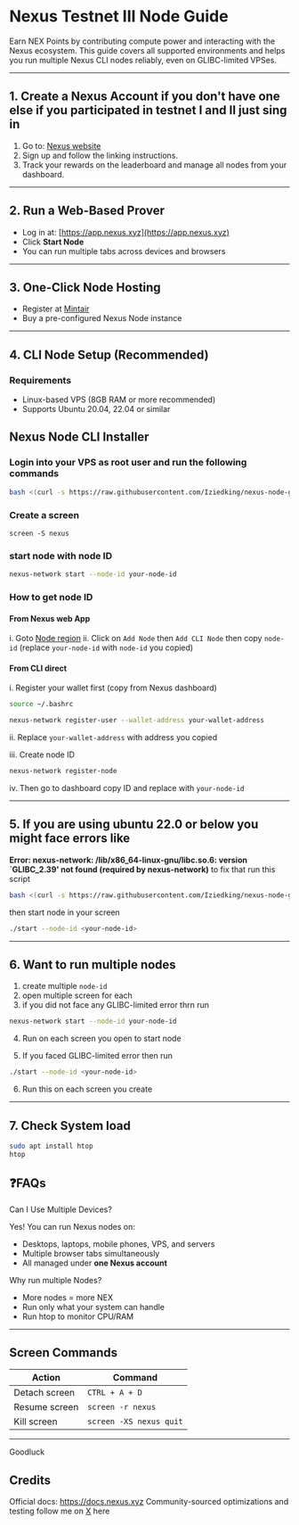 #  Nexus Testnet III Node Guide

Earn NEX Points by contributing compute power and interacting with the Nexus ecosystem. This guide covers all supported environments and helps you run multiple Nexus CLI nodes reliably, even on GLIBC-limited VPSes.

---


##  1. Create a Nexus Account if you don't have one else if you participated in testnet I and II just sing in 

1. Go to: [Nexus website](https://app.nexus.xyz)
2. Sign up and follow the linking instructions.
3. Track your rewards on the leaderboard and manage all nodes from your dashboard.

---

## 2. Run a Web-Based Prover

- Log in at: [https://app.nexus.xyz](https://app.nexus.xyz)
- Click **Start Node**
- You can run multiple tabs across devices and browsers

---

## 3. One-Click Node Hosting

- Register at [Mintair](https://mintair.xyz)
- Buy a pre-configured Nexus Node instance

---

##  4. CLI Node Setup (Recommended)

### Requirements

- Linux-based VPS (8GB RAM or more recommended)
- Supports Ubuntu 20.04, 22.04 or similar


##  Nexus Node CLI Installer

### Login into your VPS as root user and run the following commands

```bash
bash <(curl -s https://raw.githubusercontent.com/Iziedking/nexus-node-guide/main/install.sh)
```
### Create a screen
```bas
screen -S nexus
```
### start node with node ID
```bash
nexus-network start --node-id your-node-id
```
### How to get node ID
#### From Nexus web App
i. Goto [Node region](https://app.nexus.xyz/nodes)
ii. Click on ``Add Node`` then ``Add CLI Node`` then copy ``node-id`` (replace ``your-node-id`` with ``node-id`` you copied)
#### From CLI direct
i. Register your wallet first (copy from Nexus dashboard)
```bash
source ~/.bashrc

nexus-network register-user --wallet-address your-wallet-address
```
ii. Replace ``your-wallet-address`` with address you copied

iii. Create node ID
```bash
nexus-network register-node
```
iv. Then go to dashboard copy ID and replace with ``your-node-id``

---
## 5. If you are using ubuntu 22.0 or below you might face errors like 
**Error: nexus-network: /lib/x86_64-linux-gnu/libc.so.6: version `GLIBC_2.39' not found (required by nexus-network)**
to fix that run this script
```bash
bash <(curl -s https://raw.githubusercontent.com/Iziedking/nexus-node-guide/main/scripts/run-nexus.sh)
```
then start node in your screen
```bash
./start --node-id <your-node-id>
```
---
## 6. Want to run multiple nodes 
1. create multiple ``node-id``
2. open multiple screen for each
3. if you did not face any GLIBC-limited error thrn run
```bash
nexus-network start --node-id your-node-id
```
4. Run on each screen you open to start node
   
5. If you faced GLIBC-limited error then run
```bash
./start --node-id <your-node-id>
```
6. Run this on each screen you create
---
## 7. Check System load
```bash
sudo apt install htop
htop
```

## ❓**FAQs** 
Can I Use Multiple Devices?

Yes! You can run Nexus nodes on:

- Desktops, laptops, mobile phones, VPS, and servers
- Multiple browser tabs simultaneously
- All managed under **one Nexus account**

Why run multiple Nodes?

- More nodes = more NEX
- Run only what your system can handle
- Run htop to monitor CPU/RAM

---
## Screen Commands

| Action        | Command                 |
| ------------- | ----------------------- |
| Detach screen | `CTRL + A + D`          |
| Resume screen | `screen -r nexus`       |
| Kill screen   | `screen -XS nexus quit` |

---
Goodluck

## Credits
Official docs: https://docs.nexus.xyz
Community-sourced optimizations and testing
follow me on [X](https://x.com/Iziedking) here
